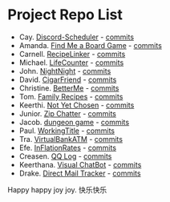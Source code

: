 # Project Repo List

- Cay. [Discord-Scheduler](https://github.com/nganttong/Passion-Project-Discord-Scheduler) - [commits](https://github.com/nganttong/Passion-Project-Discord-Scheduler/commits/main)
- Amanda. [Find Me a Board Game](https://github.com/AmandaJ-Huang/PassionProject) - [commits](https://github.com/AmandaJ-Huang/PassionProject/commits/main)
- Carnell. [RecipeLinker](https://github.com/c-poteat/passionProject) - [commits](https://github.com/c-poteat/passionProject/commits/master)
- Michael. [LifeCounter](https://github.com/mgawron8/LifeCounterProject) - [commits](https://github.com/mgawron8/LifeCounterProject/commits/main)
- John. [NightNight](https://github.com/johnrichardellis/NightNight) - [commits](https://github.com/johnrichardellis/NightNight/commits/main)
- David. [CigarFriend](https://github.com/DNguyen-01/Passion-Project-Cigar-Friend) - [commits](https://github.com/DNguyen-01/Passion-Project-Cigar-Friend/commits/main)
- Christine. [BetterMe](https://github.com/croethel/PassionProjectBetterMe) - [commits](https://github.com/croethel/PassionProjectBetterMe/commits/main)
- Tom. [Family Recipes](https://github.com/TomLafferty/Passion-Project-Recipes) - [commits](https://github.com/TomLafferty/Passion-Project-Recipes/commits/main)
- Keerthi. [Not Yet Chosen](https://github.com/keerthiballa/Passion-Project) - [commits](https://github.com/keerthiballa/Passion-Project/commits/main)
- Junior. [Zip Chatter](https://github.com/Roggam/Zip-Chatter) - [commits](https://github.com/Roggam/Zip-Chatter/commits/main)
- Jacob. [dungeon game](https://github.com/Jacob-Stagg/PassionProject) - [commits](https://github.com/Jacob-Stagg/PassionProject/commits/main)
- Paul. [WorkingTitle](https://github.com/quatrpau/Passion-Project-Working-Title) - [commits](https://github.com/quatrpau/Passion-Project-Working-Title/commits/main)
- Tra. [VirtualBankATM](https://github.com/TraAnge21/atm) - [commits](https://github.com/TraAnge21/atm/commits/main)
- Efe. [InFlationRates](https://github.com/Efe-C-3/InflationRateAnalytics) - [commits](https://github.com/Efe-C-3/InflationRateAnalytics/commits/main)
- Creasen. [QQ Log](https://github.com/creasennaicker/PassionProject) - [commits](https://github.com/creasennaicker/PassionProject/commits/main)
- Keerthana. [Visual ChatBot](https://github.com/keerthana-java/Visual-ChatBot) - [commits](https://github.com/keerthana-java/Visual-ChatBot/commits/main)
- Drake. [Direct Mail Tracker](https://github.com/DrakeDwornik/mail_tracker) - [commits](https://github.com/DrakeDwornik/mail_tracker/commits/main)

Happy happy joy joy. 快乐快乐

